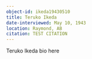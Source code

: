 ```yaml
---
object-id: ikeda19430510
title: Teruko Ikeda
date-interviewed: May 10, 1943
location: Raymond, AB
citation: TEST CITATION
---
```


Teruko Ikeda bio here
